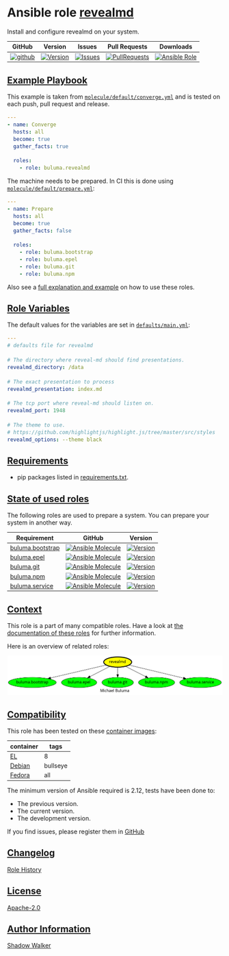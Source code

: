 # Ansible role [revealmd](https://galaxy.ansible.com/ui/standalone/roles/buluma/revealmd/documentation)

Install and configure revealmd on your system.

|GitHub|Version|Issues|Pull Requests|Downloads|
|------|-------|------|-------------|---------|
|[![github](https://github.com/buluma/ansible-role-revealmd/actions/workflows/molecule.yml/badge.svg)](https://github.com/buluma/ansible-role-revealmd/actions/workflows/molecule.yml)|[![Version](https://img.shields.io/github/release/buluma/ansible-role-revealmd.svg)](https://github.com/buluma/ansible-role-revealmd/releases/)|[![Issues](https://img.shields.io/github/issues/buluma/ansible-role-revealmd.svg)](https://github.com/buluma/ansible-role-revealmd/issues/)|[![PullRequests](https://img.shields.io/github/issues-pr-closed-raw/buluma/ansible-role-revealmd.svg)](https://github.com/buluma/ansible-role-revealmd/pulls/)|[![Ansible Role](https://img.shields.io/ansible/role/d/buluma/revealmd)](https://galaxy.ansible.com/ui/standalone/roles/buluma/revealmd/documentation)|

## [Example Playbook](#example-playbook)

This example is taken from [`molecule/default/converge.yml`](https://github.com/buluma/ansible-role-revealmd/blob/master/molecule/default/converge.yml) and is tested on each push, pull request and release.

```yaml
---
- name: Converge
  hosts: all
  become: true
  gather_facts: true

  roles:
    - role: buluma.revealmd
```

The machine needs to be prepared. In CI this is done using [`molecule/default/prepare.yml`](https://github.com/buluma/ansible-role-revealmd/blob/master/molecule/default/prepare.yml):

```yaml
---
- name: Prepare
  hosts: all
  become: true
  gather_facts: false

  roles:
    - role: buluma.bootstrap
    - role: buluma.epel
    - role: buluma.git
    - role: buluma.npm
```

Also see a [full explanation and example](https://buluma.github.io/how-to-use-these-roles.html) on how to use these roles.

## [Role Variables](#role-variables)

The default values for the variables are set in [`defaults/main.yml`](https://github.com/buluma/ansible-role-revealmd/blob/master/defaults/main.yml):

```yaml
---
# defaults file for revealmd

# The directory where reveal-md should find presentations.
revealmd_directory: /data

# The exact presentation to process
revealmd_presentation: index.md

# The tcp port where reveal-md should listen on.
revealmd_port: 1948

# The theme to use.
# https://github.com/highlightjs/highlight.js/tree/master/src/styles
revealmd_options: --theme black
```

## [Requirements](#requirements)

- pip packages listed in [requirements.txt](https://github.com/buluma/ansible-role-revealmd/blob/master/requirements.txt).

## [State of used roles](#state-of-used-roles)

The following roles are used to prepare a system. You can prepare your system in another way.

| Requirement | GitHub | Version |
|-------------|--------|--------|
|[buluma.bootstrap](https://galaxy.ansible.com/buluma/bootstrap)|[![Ansible Molecule](https://github.com/buluma/ansible-role-bootstrap/actions/workflows/molecule.yml/badge.svg)](https://github.com/buluma/ansible-role-bootstrap/actions/workflows/molecule.yml)|[![Version](https://img.shields.io/github/release/buluma/ansible-role-bootstrap.svg)](https://github.com/shadowwalker/ansible-role-bootstrap)|
|[buluma.epel](https://galaxy.ansible.com/buluma/epel)|[![Ansible Molecule](https://github.com/buluma/ansible-role-epel/actions/workflows/molecule.yml/badge.svg)](https://github.com/buluma/ansible-role-epel/actions/workflows/molecule.yml)|[![Version](https://img.shields.io/github/release/buluma/ansible-role-epel.svg)](https://github.com/shadowwalker/ansible-role-epel)|
|[buluma.git](https://galaxy.ansible.com/buluma/git)|[![Ansible Molecule](https://github.com/buluma/ansible-role-git/actions/workflows/molecule.yml/badge.svg)](https://github.com/buluma/ansible-role-git/actions/workflows/molecule.yml)|[![Version](https://img.shields.io/github/release/buluma/ansible-role-git.svg)](https://github.com/shadowwalker/ansible-role-git)|
|[buluma.npm](https://galaxy.ansible.com/buluma/npm)|[![Ansible Molecule](https://github.com/buluma/ansible-role-npm/actions/workflows/molecule.yml/badge.svg)](https://github.com/buluma/ansible-role-npm/actions/workflows/molecule.yml)|[![Version](https://img.shields.io/github/release/buluma/ansible-role-npm.svg)](https://github.com/shadowwalker/ansible-role-npm)|
|[buluma.service](https://galaxy.ansible.com/buluma/service)|[![Ansible Molecule](https://github.com/buluma/ansible-role-service/actions/workflows/molecule.yml/badge.svg)](https://github.com/buluma/ansible-role-service/actions/workflows/molecule.yml)|[![Version](https://img.shields.io/github/release/buluma/ansible-role-service.svg)](https://github.com/shadowwalker/ansible-role-service)|

## [Context](#context)

This role is a part of many compatible roles. Have a look at [the documentation of these roles](https://buluma.github.io/) for further information.

Here is an overview of related roles:

![dependencies](https://raw.githubusercontent.com/buluma/ansible-role-revealmd/png/requirements.png "Dependencies")

## [Compatibility](#compatibility)

This role has been tested on these [container images](https://hub.docker.com/u/buluma):

|container|tags|
|---------|----|
|[EL](https://hub.docker.com/r/buluma/enterpriselinux)|8|
|[Debian](https://hub.docker.com/r/buluma/debian)|bullseye|
|[Fedora](https://hub.docker.com/r/buluma/fedora)|all|

The minimum version of Ansible required is 2.12, tests have been done to:

- The previous version.
- The current version.
- The development version.

If you find issues, please register them in [GitHub](https://github.com/buluma/ansible-role-revealmd/issues)

## [Changelog](#changelog)

[Role History](https://github.com/buluma/ansible-role-revealmd/blob/master/CHANGELOG.md)

## [License](#license)

[Apache-2.0](https://github.com/buluma/ansible-role-revealmd/blob/master/LICENSE)

## [Author Information](#author-information)

[Shadow Walker](https://buluma.github.io/)
